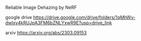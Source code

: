 Reliable Image Dehazing by NeRF
 
google drive 
https://drive.google.com/drive/folders/1qMhWv-dwlxy4kRUJpA3FM6bZNLYxwR9E?usp=drive_link

arxiv 
https://arxiv.org/abs/2303.09153


